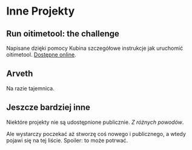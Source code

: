 <div lang="pl">

# Inne Projekty

## Run oitimetool: the challenge

Napisane dzięki pomocy Kubina szczegółowe instrukcje jak uruchomić oitimetool. [Dostępne online](https://aleshkev.github.io/oitimetool-challenge/).

## Arveth

Na razie tajemnica.

## Jeszcze bardziej inne

Niektóre projekty nie są udostępnione publicznie. *Z różnych powodów*.

Ale wystarczy poczekać aż stworzę coś nowego i publicznego, a wtedy pojawi się na tej liście. Spoiler: to może potrwać.
